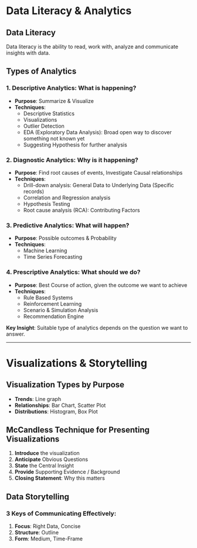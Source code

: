 # Data Literacy & Analytics

## Data Literacy
Data literacy is the ability to read, work with, analyze and communicate insights with data.

## Types of Analytics

### 1. Descriptive Analytics: What is happening?
- **Purpose**: Summarize & Visualize
- **Techniques**:
    - Descriptive Statistics
    - Visualizations
    - Outlier Detection
    - EDA (Exploratory Data Analysis): Broad open way to discover something not known yet
    - Suggesting Hypothesis for further analysis

### 2. Diagnostic Analytics: Why is it happening?
- **Purpose**: Find root causes of events, Investigate Causal relationships
- **Techniques**:
    - Drill-down analysis: General Data to Underlying Data (Specific records)
    - Correlation and Regression analysis
    - Hypothesis Testing
    - Root cause analysis (RCA): Contributing Factors

### 3. Predictive Analytics: What will happen?
- **Purpose**: Possible outcomes & Probability
- **Techniques**:
    - Machine Learning
    - Time Series Forecasting

### 4. Prescriptive Analytics: What should we do?
- **Purpose**: Best Course of action, given the outcome we want to achieve
- **Techniques**:
    - Rule Based Systems
    - Reinforcement Learning
    - Scenario & Simulation Analysis
    - Recommendation Engine

**Key Insight**: Suitable type of analytics depends on the question we want to answer.

---

# Visualizations & Storytelling

## Visualization Types by Purpose
- **Trends**: Line graph
- **Relationships**: Bar Chart, Scatter Plot
- **Distributions**: Histogram, Box Plot

## McCandless Technique for Presenting Visualizations
1. **Introduce** the visualization
2. **Anticipate** Obvious Questions
3. **State** the Central Insight
4. **Provide** Supporting Evidence / Background
5. **Closing Statement**: Why this matters

## Data Storytelling
### 3 Keys of Communicating Effectively:
1. **Focus**: Right Data, Concise
2. **Structure**: Outline
3. **Form**: Medium, Time-Frame